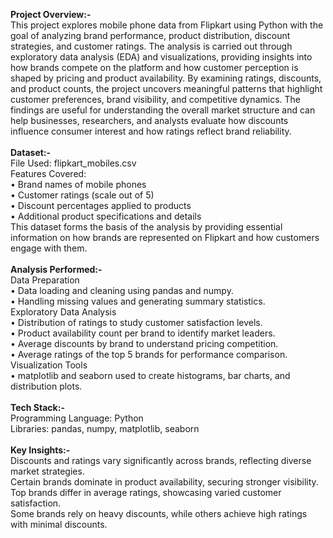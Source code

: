 <b>Project Overview:-</b><br>
This project explores mobile phone data from Flipkart using Python with the goal of analyzing brand performance, product distribution, discount strategies, and customer ratings. The analysis is carried out through exploratory data analysis (EDA) and visualizations, providing insights into how brands compete on the platform and how customer perception is shaped by pricing and product availability.
By examining ratings, discounts, and product counts, the project uncovers meaningful patterns that highlight customer preferences, brand visibility, and competitive dynamics. The findings are useful for understanding the overall market structure and can help businesses, researchers, and analysts evaluate how discounts influence consumer interest and how ratings reflect brand reliability. <br><br>
<b>Dataset:-</b><br>
File Used: flipkart_mobiles.csv<br>
Features Covered:<br>
• Brand names of mobile phones<br>
• Customer ratings (scale out of 5)<br>
• Discount percentages applied to products<br>
• Additional product specifications and details<br>
This dataset forms the basis of the analysis by providing essential information on how brands are represented on Flipkart and how customers engage with them. <br><br>
<b>Analysis Performed:-</b><br>
Data Preparation<br>
• Data loading and cleaning using pandas and numpy.<br>
• Handling missing values and generating summary statistics.<br>
Exploratory Data Analysis<br>
• Distribution of ratings to study customer satisfaction levels.<br>
• Product availability count per brand to identify market leaders.<br>
• Average discounts by brand to understand pricing competition.<br>
• Average ratings of the top 5 brands for performance comparison.<br>
Visualization Tools<br>
• matplotlib and seaborn used to create histograms, bar charts, and distribution plots. <br><br>
<b>Tech Stack:-</b><br>
Programming Language: Python<br>
Libraries: pandas, numpy, matplotlib, seaborn <br><br>
<b>Key Insights:-</b><br>
Discounts and ratings vary significantly across brands, reflecting diverse market strategies.<br>
Certain brands dominate in product availability, securing stronger visibility.<br>
Top brands differ in average ratings, showcasing varied customer satisfaction.<br>
Some brands rely on heavy discounts, while others achieve high ratings with minimal discounts.
